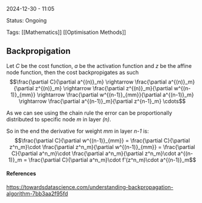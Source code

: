 2024-12-30 - 11:05

Status: Ongoing

Tags: [[Mathematics]] [[Optimisation Methods]]

## **Backpropigation**

Let *C* be the cost function, *a* be the activation function and *z* be the affine node function, then the cost backpropigates as such
$$\frac{\partial C}{\partial a^{(n)}_m} \rightarrow \frac{\partial a^{(n)}_m}{\partial z^{(n)}_m} \rightarrow \frac{\partial z^{(n)}_m}{\partial w^{(n-1)}_{mm}} \rightarrow \frac{\partial w^{(n-1)}_{mm}}{\partial a^{(n-1)}_m} \rightarrow \frac{\partial a^{(n-1)}_m}{\partial z^{n-1}_m} \cdots$$

As we can see using the chain rule the error can be proportionally distributed to specific node *m* in layer *(n)*.

So in the end the derivative for weight *mm* in layer *n-1* is:
$$\frac{\partial C}{\partial w^{(n-1)}_{mm}} = \frac{\partial C}{\partial z^n_m}\cdot \frac{\partial z^n_m}{\partial w^{(n-1)}_{mm}} = \frac{\partial C}{\partial a^n_m}\cdot \frac{\partial a^n_m}{\partial z^n_m}\cdot a^{(n-1)}_m = \frac{\partial C}{\partial a^n_m}\cdot f'(z^n_m)\cdot a^{(n-1)}_m$$
#### **References**
https://towardsdatascience.com/understanding-backpropagation-algorithm-7bb3aa2f95fd
